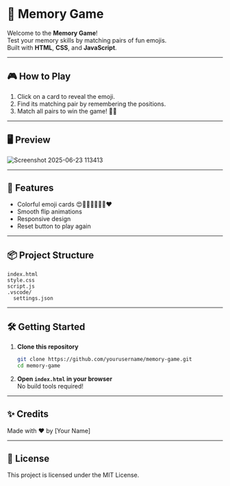 # 🧠 Memory Game

Welcome to the **Memory Game**!  
Test your memory skills by matching pairs of fun emojis.  
Built with **HTML**, **CSS**, and **JavaScript**.

---

## 🎮 How to Play

1. Click on a card to reveal the emoji.
2. Find its matching pair by remembering the positions.
3. Match all pairs to win the game! 🥳🎉

---

## 🖥️ Preview

![Screenshot 2025-06-23 113413](https://github.com/user-attachments/assets/beb28864-54d5-431f-8d49-5a7c9b7aed7e)

---

## 🚀 Features

- Colorful emoji cards 😍🦁🦄🐼🐧🐸👻❤️
- Smooth flip animations
- Responsive design
- Reset button to play again

---

## 📦 Project Structure

```
index.html
style.css
script.js
.vscode/
  settings.json
```

---

## 🛠️ Getting Started

1. **Clone this repository**  
   ```sh
   git clone https://github.com/yourusername/memory-game.git
   cd memory-game
   ```

2. **Open `index.html` in your browser**  
   No build tools required!

---

## ✨ Credits

Made with ❤️ by [Your Name]

---

## 📄 License

This project is licensed under the MIT License.
